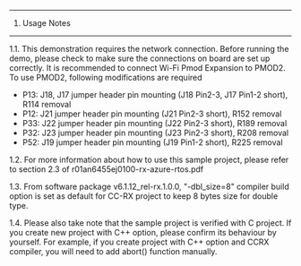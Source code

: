 ---------------
1. Usage Notes
---------------
1.1. This demonstration requires the network connection.
Before running the demo, please check to make sure the connections on board are set up correctly.
It is recommended to connect Wi-Fi Pmod Expansion to PMOD2.
To use PMOD2, following modifications are required
- P13: J18, J17 jumper header pin mounting (J18 Pin2-3, J17 Pin1-2 short), R114 removal
- P12: J21 jumper header pin mounting (J21 Pin2-3 short), R152 removal
- P33: J22 jumper header pin mounting (J22 Pin2-3 short), R189 removal
- P32: J23 jumper header pin mounting (J23 Pin2-3 short), R208 removal
- P52: J19 jumper header pin mounting (J19 Pin1-2 short), R225 removal

1.2. For more information about how to use this sample project, 
please refer to section 2.3 of r01an6455ej0100-rx-azure-rtos.pdf

1.3. From software package v6.1.12_rel-rx.1.0.0, "-dbl_size=8" compiler build option is set as default for CC-RX project 
to keep 8 bytes size for double type.

1.4. Please also take note that the sample project is verified with C project.
If you create new project with C++ option, please confirm its behaviour by yourself.
For example, if you create project with C++ option and CCRX compiler, you will need to add abort() function manually.
